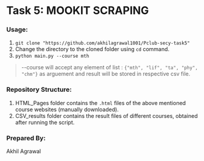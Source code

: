 # Task 5: MOOKIT SCRAPING

### Usage:

1. `git clone "https://github.com/akhilagrawal1001/Pclub-secy-task5"`
2. Change the directory to the cloned folder using `cd` command.
3. `python main.py --course mth`
> --course will accept any element of list : `{"mth", "lif", "ta", "phy", "chm"}` as arguement and result will be stored in respective csv file. 

### Repository Structure:
1. HTML_Pages folder contains the `.html` files of the above mentioned course websites (manually downloaded).
2. CSV_results folder contains the result files of different courses, obtained after running the script.

### Prepared By:
Akhil Agrawal

